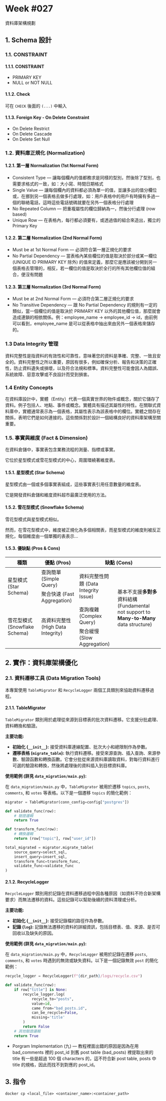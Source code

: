 # Week #027

資料庫架構規劃

## 1. Schema 設計

### 1.1. CONSTRAINT

#### 1.1.1. CONSTRAINT
* PRIMARY KEY
* NULL or NOT NULL

#### 1.1.2. Check
可在 ``CHECK`` 後面的 ``(...)`` 中輸入

#### 1.1.3. Foreign Key - On Delete Constraint
* On Delete Restrict
* On Delete Cascade
* On Delete Set Null

### 1.2. 資料庫正規化 (Normalization)

#### 1.2.1. 第一層 Normalization (1st Normal Form)
* Consistent Type — 讓每個欄內的值都務求是同樣的型別，然後除了型別，也需要求格式的ㄧ致，如：大小寫、時間日期格式
* Single Value — 讓每個欄內的資料都必須為單一的值，並讓多出的值分欄位或，在挪到另一個表格去做多行處理，如：用戶表格中的用戶有時擁有多過一個的聯絡電話，這時這些電話號碼就要在另外一個表格分行處理
* No Repeated Column — 把重複屬性的欄位歸納為一，然後分行處理 (row based)
* Unique Row — 在表格內，每行都必須要有，或透過值的組合來造出，獨立的 Primary Key

#### 1.2.2. 第二層 Normalization (2nd Normal Form)
* Must be at 1st Normal Form — 必須符合第一層正規化的要求
* No Partial Dependency — 當表格內某些欄位的值是取決於部分或某一欄位 (UNIQUE ID PRIMARY KEY 除外) 的值來定義，那麼它是應該被分開到另一個表格去管理的，相反，若一欄位的值是取決於全行的所有其他欄位值的組合，便沒有問題

#### 1.2.3. 第三層 Normalization (3rd Normal Form)
* Must be at 2nd Normal Form — 必須符合第二層正規化的要求
* No Transitive Dependency — 跟 No Partial Dependency 的規則有一定的類似，當一個欄位的值是取決於 PRIMARY KEY 以外的其他欄位值，那麼就會造成連鎖的相依關係。例：employee_name -> employee_id -> id，由前例可以看到，employee_name 是可以從表格中抽出來由另外一個表格來儲存的。

### 1.3 Data Integrity 管理

資料完整性是指資料的有效性和可靠性，意味著您的資料是準確、完整、一致且安全的。資料完整性之所以重要，原因有很多，例如確保分析、報告和決策的正確性，防止資料遺失或損壞，以及符合法規和標準。資料完整性可能會因人為錯誤、系統故障、惡意攻擊或不良設計而受到損害。

### 1.4 Entity Concepts

在資料庫設計中，實體（Entity）代表一個真實世界的物件或概念，關於它儲存了資料。例子包括人、地點、事件或概念。實體具有描述其屬性的特性。在關聯式資料庫中，實體通常表示為一個表格，其屬性表示為該表格中的欄位。實體之間存在關係，表明它們是如何連接的。這些關係對於設計一個結構良好的資料庫架構至關重要。

### 1.5. 事實與維度 (Fact & Dimension)

在資料倉儲中，事實表包含業務流程的測量、指標或事實。

它位於星型模式或雪花型模式的中心，周圍環繞著維度表。

#### 1.5.1. 星型模式 (Star Schema)

星型模式由一個或多個事實表組成，這些事實表引用任意數量的維度表。

它是開發資料倉儲和維度資料超市最廣泛使用的方法。

#### 1.5.2. 雪花型模式 (Snowflake Schema)

雪花型模式與星型模式相似。

然而，在雪花型模式中，維度被正規化為多個相關表，而星型模式的維度則被反正規化，每個維度由一個單獨的表表示...

#### 1.5.3. 優缺點 (Pros & Cons)

<table>
  <thead>
    <tr>
        <th>種類</th>
        <th>優點 (Pros)</th>
        <th colspan=2>缺點 (Cons)</th>
    </tr>
  </thead>
  <tbody>
    <tr>
        <td rowspan=2>星型模式 (Star Schema)</td>
        <td>查詢簡單 (Simple Query)</td>
        <td rowspan=2>資料完整性問題 (Data Integrity Issue)</td>
        <td rowspan=4>基本不支援<b>多對多</b>資料結構 (Fundamental not support to <b>Many-to-Many</b> data structure)</td>
    </tr>
    <tr>
      <td>聚合快速 (Fast Aggregation)</td>
    </tr>
    <tr>
      <td rowspan=3>雪花型模式 (Snowflake Schema)</td>
      <td rowspan=3>高資料完整性 (High Data Integrity)</td>
      <td>查詢複雜 (Complex Query)</td>
    </tr>
    <tr>
      <td>聚合緩慢 (Slow Aggregation)</td>
    </tr>
  </tbody>
</table>

## 2. 實作：資料庫架構優化

### 2.1. 資料遷移工具 (Data Migration Tools)

本專案使用 `TableMigrator` 和 `RecycleLogger` 兩個工具類別來協助資料遷移過程。

#### 2.1.1. TableMigrator

`TableMigrator` 類別用於處理從來源到目標表的批次資料遷移。它支援分批處理、資料轉換和驗證。

**主要功能:**

*   **初始化 (`__init__`):** 接受資料庫連線配置、批次大小和總限制作為參數。
*   **遷移表格 (`migrate_table`):** 執行資料遷移。接受來源查詢、插入查詢、來源參數、驗證函數和轉換函數。它會分批從來源資料庫讀取資料，對每行資料進行可選的驗證和轉換，然後將處理後的資料插入到目標資料庫。

**使用範例 (詳見 `data_migration/main.py`):**

在 `data_migration/main.py` 中，`TableMigrator` 被用於遷移 `topics`, `posts`, `comments`, 和 `votes` 等表格。以下是一個遷移 `topics` 的簡化範例：

```python
migrator = TableMigrator(conn_config=config["postgres"])

def validate_func(row):
    # 驗證邏輯
    return True

def transform_func(row):
    # 轉換邏輯
    return (row["topic"], row["user_id"])

total_migrated = migrator.migrate_table(
    source_query=select_sql,
    insert_query=insert_sql,
    transform_func=transform_func,
    validate_func=validate_func
)
```

#### 2.1.2. RecycleLogger

`RecycleLogger` 類別用於記錄在資料遷移過程中因各種原因（如資料不符合新架構要求）而無法遷移的資料。這些記錄可以幫助後續的資料清理或分析。

**主要功能:**

*   **初始化 (`__init__`):** 接受記錄檔的路徑作為參數。
*   **記錄 (`log`):** 記錄無法遷移的資料的詳細資訊，包括目標表、值、來源、是否可回收以及缺失的原因。

**使用範例 (詳見 `data_migration/main.py`):**

在 `data_migration/main.py` 中，`RecycleLogger` 被用於記錄在遷移 `posts`, `comments`, 和 `votes` 時遇到的無效或缺失資料。以下是一個記錄無效 `post` 的簡化範例：

```python
recycle_logger = RecycleLogger(f"{dir_path}/logs/recycle.csv")

def validate_func(row):
    if row["title"] is None:
        recycle_logger.log(
            recycle_to="posts",
            value=id,
            came_from="bad_posts.id",
            can_be_recycle=False,
            missing='title'
        )
        return False
    # 其他驗證邏輯
    return True
```

- Porgram Implementation (九) — 教程裡面出錯的原因是因為在用 bad_comments 裡的 post_id 到舊 post table (bad_posts) 裡提取出來的 title 有一些是超過 100 個 characters 的，這不符合新 post table, posts 中 title 的規格，因此而找不到對應的 post_id。

## 3. 指令

```shell
docker cp <local_file> <container_name>:<container_path>
```
